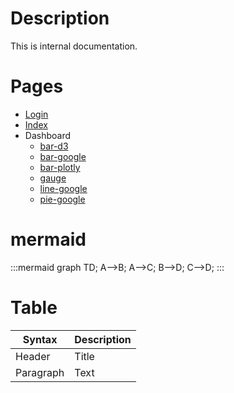 # Description

This is internal documentation.

# Pages

- [Login](./login/readme.md)
- [Index](./index/readme.md)
- Dashboard
  - [bar-d3](./dashboard/d3-bar-dashboard/readme.md)
  - [bar-google](./dashboard/google-bar-dashboard/readme.md)
  - [bar-plotly](./dashboard/plotly-bar-dashboard/readme.md)
  - [gauge](./dashboard/gauge-db/readme.md)
  - [line-google](./dashboard/google-line-dashboard/readme.md)
  - [pie-google](./dashboard/pie-google-db/readme.md)

# mermaid

:::mermaid
graph TD;
A-->B;
A-->C;
B-->D;
C-->D;
:::

# Table

| Syntax    | Description |
| --------- | ----------- |
| Header    | Title       |
| Paragraph | Text        |
